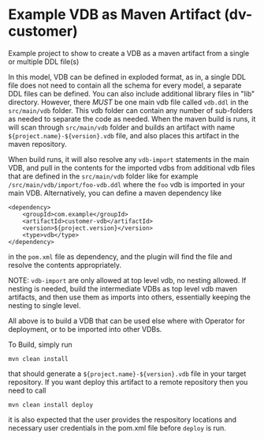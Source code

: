 # Example VDB as Maven Artifact (dv-customer)
Example project to show to create a VDB as a maven artifact from a single or multiple DDL file(s)

In this model, VDB can be defined in exploded format, as in, a single DDL file does not need to contain all the schema for every model, a separate DDL files can be defined. You can also include additional library files in "lib" directory. However, there *MUST* be one main vdb file called `vdb.ddl` in the `src/main/vdb` folder. This vdb folder can contain any number of sub-folders as needed to separate the code as needed. When the maven build is runs, it will scan through `src/main/vdb` folder and builds an artifact with name `${project.name}-${version}.vdb` file, and also places this artifact in the maven repository.

When build runs, it will also resolve any `vdb-import` statements in the main VDB, and pull in the contents for the imported vdbs from additional vdb files that are defined in the `src/main/vdb` folder like for example `/src/main/vdb/import/foo-vdb.ddl` where the `foo` vdb is imported in your main VDB. Alternatively, you can define a maven dependency like


```
<dependency>
    <groupId>com.example</groupId>
    <artifactId>customer-vdb</artifactId>
    <version>${project.version}</version>
    <type>vdb</type>
</dependency>
```

in the `pom.xml` file as dependency, and the plugin will find the file and resolve the contents appropriately.

NOTE: `vdb-import` are only allowed at top level vdb, no nesting allowed. If nesting is needed, build the intermediate VDBs as top level vdb maven artifacts, and then use them as imports into others, essentially keeping the nesting to single level.

All above is to build a VDB that can be used else where with Operator for deployment, or to be imported into other VDBs.

To Build, simply run

```
mvn clean install
```

that should generate a `${project.name}-${version}.vdb` file in your target repository. If you want deploy this artifact to a remote repository then you need to call 

```
mvn clean install deploy
```

it is also expected that the user provides the respository locations and necessary user credentials in the pom.xml file before `deploy` is run.
